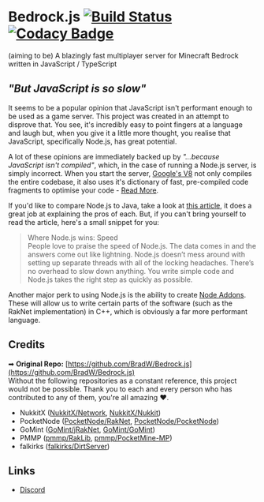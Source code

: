 # Bedrock.js [![Build Status](https://travis-ci.com/BradW/Bedrock.js.svg?branch=master)](https://travis-ci.com/BradW/Bedrock.js) [![Codacy Badge](https://api.codacy.com/project/badge/Grade/98445d9e441e45d983aaea24e0790b8c)](https://app.codacy.com/app/HypertextPP/Bedrock.js?utm_source=github.com&utm_medium=referral&utm_content=BradW/Bedrock.js&utm_campaign=Badge_Grade_Dashboard)
(aiming to be) A blazingly fast multiplayer server for Minecraft Bedrock written in JavaScript / TypeScript

## _"But JavaScript is so slow"_

It seems to be a popular opinion that JavaScript isn't performant enough to be used as a game server. This project was created in an attempt to disprove that. You see, it's incredibly easy to point fingers at a language and laugh but, when you give it a little more thought, you realise that JavaScript, specifically Node.js, has great potential.

A lot of these opinions are immediately backed up by _"...because JavaScript isn't compiled"_, which, in the case of running a Node.js server, is simply incorrect. When you start the server, [Google's V8](https://v8.dev) not only compiles the entire codebase, it also uses it's dictionary of fast, pre-compiled code fragments to optimise your code - [Read More](https://hashnode.com/post/is-nodejs-compiled-or-interpreted-language-cijylh0ed00keco5318e1em8p/answer/cijyq66au00kvvm53iky4den4).

If you'd like to compare Node.js to Java, take a look at [this article](https://www.infoworld.com/article/2883328/node-js/java-vs-nodejs-an-epic-battle-for-developer-mindshare.html), it does a great job at explaining the pros of each. But, if you can't bring yourself to read the article, here's a small snippet for you:
> Where Node.js wins: Speed\
> People love to praise the speed of Node.js. The data comes in and the answers come out like lightning. Node.js doesn’t mess around with setting up separate threads with all of the locking headaches. There’s no overhead to slow down anything. You write simple code and Node.js takes the right step as quickly as possible.

Another major perk to using Node.js is the ability to create [Node Addons](https://nodejs.org/api/addons.html). These will allow us to write certain parts of the software (such as the RakNet implementation) in C++, which is obviously a far more performant language.

## Credits
➡ **Original Repo:** [https://github.com/BradW/Bedrock.js](https://github.com/BradW/Bedrock.js) <br />
Without the following repositories as a constant reference, this project would not be possible. Thank you to each and every person who has contributed to any of them, you're all amazing :heart:.

-   NukkitX ([NukkitX/Network](https://github.com/NukkitX/Network), [NukkitX/Nukkit](https://github.com/NukkitX/Nukkit))
-   PocketNode ([PocketNode/RakNet](https://github.com/PocketNode/RakNet), [PocketNode/PocketNode](https://github.com/PocketNode/PocketNode))
-   GoMint ([GoMint/jRakNet](https://github.com/GoMint/jRakNet), [GoMint/GoMint](https://github.com/GoMint/GoMint))
-   PMMP ([pmmp/RakLib](https://github.com/pmmp/RakLib), [pmmp/PocketMine-MP](https://github.com/pmmp/PocketMine-MP))
-   falkirks ([falkirks/DirtServer](https://github.com/falkirks/DirtServer))

## Links
-   [Discord](https://discord.gg/uDhn7zM)
